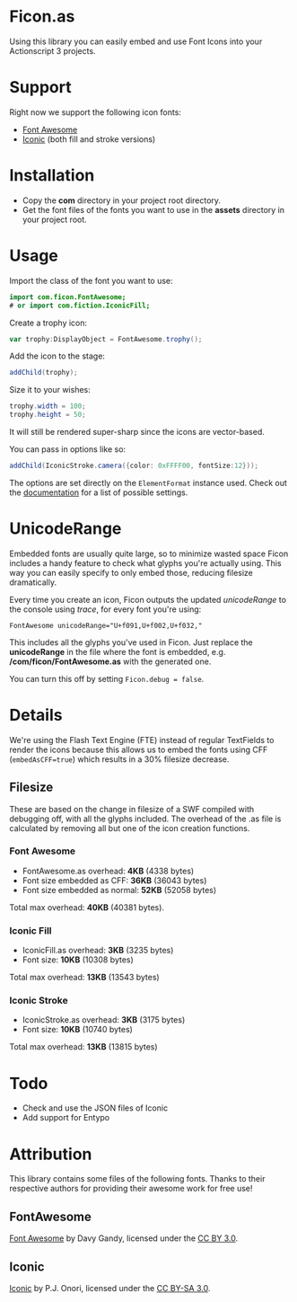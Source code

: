 Ficon.as
========

Using this library you can easily embed and use Font Icons into your Actionscript 3 projects.

Support
=======

Right now we support the following icon fonts:
- [Font Awesome](http://fortawesome.github.com/Font-Awesome/)
- [Iconic](http://somerandomdude.com/work/iconic/) (both fill and stroke versions)

Installation
============

- Copy the **com** directory in your project root directory.
- Get the font files of the fonts you want to use in the  **assets** directory in your project root.

Usage
=====

Import the class of the font you want to use:

```actionscript
import com.ficon.FontAwesome;
# or import com.fiction.IconicFill;
```

Create a trophy icon:

```actionscript
var trophy:DisplayObject = FontAwesome.trophy();
```

Add the icon to the stage:

```actionscript
addChild(trophy);
```

Size it to your wishes:

```actionscript
trophy.width = 100;
trophy.height = 50;
```

It will still be rendered super-sharp since the icons are vector-based.

You can pass in options like so:

```actionscript
addChild(IconicStroke.camera({color: 0xFFFF00, fontSize:12}));
```

The options are set directly on the ```ElementFormat``` instance used. Check out the [documentation](http://help.adobe.com/en_US/FlashPlatform/reference/actionscript/3/flash/text/engine/ElementFormat.html) for a list of possible settings.

UnicodeRange
============

Embedded fonts are usually quite large, so to minimize wasted space Ficon includes a handy feature to check what glyphs you're actually using. This way you can easily specify to only embed those, reducing filesize dramatically.

Every time you create an icon, Ficon outputs the updated *unicodeRange* to the console using *trace*, for every font you're using:

```
FontAwesome unicodeRange="U+f091,U+f002,U+f032,"
```

This includes all the glyphs you've used in Ficon. Just replace the **unicodeRange** in the file where the font is embedded, e.g. **/com/ficon/FontAwesome.as** with the generated one.

You can turn this off by setting ```Ficon.debug = false```.

Details
=======

We're using the Flash Text Engine (FTE) instead of regular TextFields to render the icons because this allows us to embed the fonts using CFF (```embedAsCFF=true```) which results in a 30% filesize decrease.

Filesize
--------

These are based on the change in filesize of a SWF compiled with debugging off, with all the glyphs included. The overhead of the .as file is calculated by removing all but one of the icon creation functions.

### Font Awesome
 - FontAwesome.as overhead: **4KB** (4338 bytes)
 - Font size embedded as CFF: **36KB** (36043 bytes)
 - Font size embedded as normal: **52KB** (52058 bytes)

Total max overhead: **40KB** (40381 bytes).

### Iconic Fill
 - IconicFill.as overhead: **3KB** (3235 bytes)
 - Font size: **10KB** (10308 bytes)

Total max overhead: **13KB** (13543 bytes)

### Iconic Stroke
 - IconicStroke.as overhead: **3KB** (3175 bytes)
 - Font size: **10KB** (10740 bytes)

Total max overhead: **13KB** (13815 bytes)


Todo
====

* Check and use the JSON files of Iconic
* Add support for Entypo


Attribution
===========

This library contains some files of the following fonts. Thanks to their respective authors for providing their awesome work for free use!

FontAwesome
-----------

[Font Awesome](http://fortawesome.github.com/Font-Awesome) by Davy Gandy, licensed under the [CC BY 3.0](http://creativecommons.org/licenses/by/3.0/).

Iconic
------

[Iconic](http://somerandomdude.com/work/iconic/) by P.J. Onori, licensed under the [CC BY-SA 3.0](http://creativecommons.org/licenses/by-sa/3.0/us).



